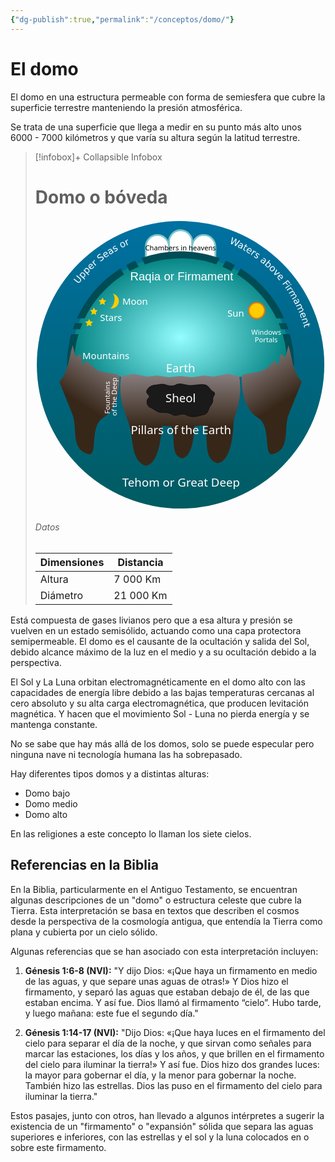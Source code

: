 ```yaml
---
{"dg-publish":true,"permalink":"/conceptos/domo/"}
---
```



# El domo

El domo en una estructura permeable con forma de semiesfera que cubre la superficie terrestre manteniendo la presión atmosférica.

Se trata de una superficie que llega a medir en su punto más alto unos 6000 - 7000 kilómetros y que varía su altura según la latitud terrestre.

> [!infobox]+ Collapsible Infobox
> # Domo o bóveda
> <?xml version="1.0" encoding="UTF-8"?><svg xmlns="http://www.w3.org/2000/svg" xmlns:cc="http://creativecommons.org/ns#" xmlns:dc="http://purl.org/dc/elements/1.1/" xmlns:rdf="http://www.w3.org/1999/02/22-rdf-syntax-ns#" xmlns:xlink="http://www.w3.org/1999/xlink" width="cover small" height="219.22mm" version="1.1" viewBox="0 0 219.22 219.22"> <metadata>  <rdf:RDF>   <cc:Work rdf:about="">    <dc:format>image/svg+xml</dc:format>    <dc:type rdf:resource="http://purl.org/dc/dcmitype/StillImage"/>    <dc:title/>   </cc:Work>  </rdf:RDF> </metadata> <defs>  <linearGradient id="linearGradient931">   <stop stop-color="#372719" offset="0"/>   <stop stop-color="#857a7a" offset="1"/>  </linearGradient>  <linearGradient id="linearGradient907" x1="105" x2="105" y1="217.11" y2="-.11645" gradientTransform="translate(4.6114,1.1164)" gradientUnits="userSpaceOnUse">   <stop stop-color="#005b61" offset="0"/>   <stop stop-color="#0071a2" offset="1"/>  </linearGradient>  <linearGradient id="linearGradient925" x1="26.579" x2="47.542" y1="136.02" y2="103.07" gradientTransform="translate(4.6114,1.1164)" gradientUnits="userSpaceOnUse" xlink:href="#linearGradient931"/>  <radialGradient id="radialGradient939" cx="105" cy="98.98" r="83.139" gradientTransform="matrix(1 0 0 .75079 4.6114 14.579)" gradientUnits="userSpaceOnUse">   <stop stop-color="#94fdff" offset="0"/>   <stop stop-color="#008080" offset="1"/>  </radialGradient>  <linearGradient id="linearGradient1314" x1="396.85" x2="396.85" y1="587.67" y2="442.21" gradientTransform="matrix(.26458 0 0 .26458 4.6114 1.1164)" gradientUnits="userSpaceOnUse" xlink:href="#linearGradient931"/> </defs> <circle cx="109.61" cy="109.61" r="108.61" fill="url(#linearGradient907)" fill-rule="evenodd" stroke-width=".26458" style="fill:url(#linearGradient907)"/> <g transform="translate(4.6114,-1.6494)" fill="#ffffff" stroke="#7cc4c9" stroke-linecap="round" stroke-linejoin="round" stroke-width="1.3229">  <rect x="96.234" y="9.569" width="17.533" height="31.575" ry="8.7664"/>  <rect x="78.701" y="13.203" width="17.533" height="31.575" ry="8.7664"/>  <rect x="113.77" y="13.203" width="17.533" height="31.575" ry="8.7664"/> </g> <path d="m192.75 109.61c-30.162 14.292-124.3 17.228-166.28 0 0-45.916 37.222-83.139 83.139-83.139 45.916 1e-6 83.139 37.222 83.139 83.139z" fill="url(#radialGradient939)" fill-rule="evenodd" stroke-width=".20253" style="fill:url(#radialGradient939)"/> <path id="path1012" d="m79.988 29.088 2.6805 4.6421c8.4218-2.9871 17.663-4.6132 27.114-4.6132 0-1.7637 0.0433-3.5033-0.0353-5.2911-10.41 0-20.526 1.8595-29.76 5.2622zm-2.0148 6.4785-2.6545-4.5976c-2.3172 1.013-4.5812 2.125-6.7865 3.3316l2.6339 4.5619c2.2081-1.2016 4.4799-2.3011 6.8074-3.2959zm-11.108 5.8152-2.6339-4.5624c-14.365 8.9809-25.888 22.092-32.895 37.668h5.8208c6.6124-13.63 16.957-25.105 29.71-33.107zm-37.073 36.758c-0.60218 1.5245-1.1569 3.0728-1.6728 4.6384h5.5795c0.55366-1.5685 1.1499-3.1162 1.7963-4.6384zm-2.7879 8.2893c-2.0679 7.3744-3.1771 15.148-3.1771 23.179-3.44e-4 1.4618 1.1846 2.6466 2.6463 2.6463 1.4618 2.6e-4 2.6471-1.1846 2.6469-2.6463 0-8.0602 1.1871-15.84 3.3874-23.179z" color="#000000" color-rendering="auto" dominant-baseline="auto" fill="#004c55" fill-rule="evenodd" image-rendering="auto" shape-rendering="auto" solid-color="#000000" stop-color="#000000" style="font-feature-settings:normal;font-variant-alternates:normal;font-variant-caps:normal;font-variant-east-asian:normal;font-variant-ligatures:normal;font-variant-numeric:normal;font-variant-position:normal;font-variation-settings:normal;inline-size:0;isolation:auto;mix-blend-mode:normal;shape-margin:0;shape-padding:0;stroke-width:.26458;text-decoration-color:#000000;text-decoration-line:none;text-decoration-style:solid;text-indent:0;text-orientation:mixed;text-transform:none;white-space:normal"/> <path d="m26.472 109.61c0-45.916 37.222-83.139 83.139-83.139 45.916 1e-6 83.139 37.222 83.139 83.139" fill="none"/> <path d="m74.005 116.53-9.3384 1.6201c-2.3243 15.497 1.9098 24.437 4.9418 33.612 0.16101 0.0354 0.32125 0.0678 0.48214 0.10284-0.0263 0.20803-0.04955 0.42044-0.06925 0.63872 4.4545 11.144 1.194 29.839 13.402 33.395 9.0574-1.3316 11.409-19.427 12.133-30.202 2.3981 0.19381 4.7926 0.33919 7.1855 0.4346-3e-3 0.0282-6e-3 0.0548-9e-3 0.0832 3.4459 8.6211-1.4674 21.323 7.9766 24.074 7.8289-1.151 9.0777-17.125 9.4061-24.334 2.6535-0.15959 5.3141-0.38084 7.9845-0.66248 2.8617 10.967-1.8269 25.388 9.5217 28.694 10.768-1.5831 11.899-24.702 12.22-32.938 2.8942-8.9449 6.4169-17.64 4.1526-32.736l-8.7782-1.7844-10.631 1.9885-7.0997-0.76376-9.1227 1.31-8.7528-0.95342-8.7528 0.95342-9.1225-1.31-7.0997 0.76376z" fill="url(#linearGradient1314)" style="fill:url(#linearGradient1314);stroke-width:.26458"/> <path d="m83.812 129.8c0.90104-3.1186 4.1364-5.0227 7.2792-4.9576 2.6469-0.6491 5.5597-1.0613 8.1144 0.13591 2.4736 0.60715 5.3141 0.90477 7.5245-0.61742 3.531-1.2822 7.0576 1.0115 10.637 0.79575 4.0507 2e-3 8.3204-1.6315 12.22 0.0726 2.0283 1.2833 2.7782 3.9998 5.1256 4.8738 2.0317 1.5889-0.93547 3.5251-0.74422 5.4052 0.67574 2.483-1.6383 4.7089-2.7597 6.8016-0.64649 1.7962-1.2324 4.0327-3.2906 4.7709-2.1431 0.31837-4.1258 1.2099-6.2868 1.575-2.944 0.52293-6.0747 0.0363-8.6192-1.5647-3.0859-0.9669-6.217 1.7617-9.2471 0.42013-2.7428-2.1954-6.4329-1.7633-9.712-1.8718-2.9944-0.73691-5.1592-3.212-8.0976-4.0817-2.0745-1.7258-2.6688-5.5644-0.17198-7.1943 1.1571-1.6783-2.2667-2.7601-1.9716-4.5634z" fill="#1a1a1a" stroke="#000000" stroke-width=".26458px"/> <text x="110.47375" y="45.679615" dominant-baseline="auto" fill="#ffffff" font-family="sans-serif" font-size="8.8194px" letter-spacing="0px" stroke-width=".26458" text-align="center" text-anchor="middle" word-spacing="0px" style="font-feature-settings:normal;font-variant-alternates:normal;font-variant-caps:normal;font-variant-ligatures:normal;font-variant-numeric:normal;font-variant-position:normal;line-height:1.25;shape-padding:0;text-decoration-color:#000000;text-decoration-line:none;text-decoration-style:solid;text-indent:0;text-orientation:mixed;text-transform:none;white-space:normal" xml:space="preserve">Raqia or Firmament</text> <path d="m43.53 96.633c0-33.169 29.585-60.057 66.081-60.057 36.495 0 66.081 26.889 66.081 60.057" fill="none"/> <g transform="translate(4.6114,1.1164)" font-size="8.8194px" style="fill:#ffffff;font-family:'Noto Sans';letter-spacing:0px;text-anchor:middle;word-spacing:0px">  <text x="105" y="136.81784" dominant-baseline="auto" text-align="center" style="font-feature-settings:normal;font-variant-alternates:normal;font-variant-caps:normal;font-variant-ligatures:normal;font-variant-numeric:normal;font-variant-position:normal;line-height:1.25;shape-padding:0;text-decoration-color:#000000;text-decoration-line:none;text-decoration-style:solid;text-indent:0;text-orientation:mixed;text-transform:none;white-space:normal" xml:space="preserve"><tspan x="105" y="136.81784" fill="#ffffff" font-family="'Noto Sans'" font-size="8.8194px" stroke-width=".26458" text-align="center" text-anchor="middle">Sheol</tspan></text>  <text x="105.35459" y="200.52716" dominant-baseline="auto" text-align="center" style="font-feature-settings:normal;font-variant-alternates:normal;font-variant-caps:normal;font-variant-ligatures:normal;font-variant-numeric:normal;font-variant-position:normal;line-height:1.25;shape-padding:0;text-decoration-color:#000000;text-decoration-line:none;text-decoration-style:solid;text-indent:0;text-orientation:mixed;text-transform:none;white-space:normal" xml:space="preserve"><tspan x="105.35459" y="200.52716" fill="#ffffff" font-family="'Noto Sans'" font-size="8.8194px" stroke-width=".26458" text-align="center" text-anchor="middle">Tehom or Great Deep</tspan></text>  <text x="105" y="114.29085" dominant-baseline="auto" text-align="center" style="font-feature-settings:normal;font-variant-alternates:normal;font-variant-caps:normal;font-variant-ligatures:normal;font-variant-numeric:normal;font-variant-position:normal;line-height:1.25;shape-padding:0;text-decoration-color:#000000;text-decoration-line:none;text-decoration-style:solid;text-indent:0;text-orientation:mixed;text-transform:none;white-space:normal" xml:space="preserve"><tspan x="105" y="114.29085" fill="#ffffff" font-family="'Noto Sans'" font-size="8.8194px" stroke-width=".26458" text-align="center" text-anchor="middle">Earth</tspan></text> </g> <text x="53.16713" y="105.29912" dominant-baseline="auto" font-size="7.0556px" text-align="center" style="fill:#ffffff;font-family:'Noto Sans';font-feature-settings:normal;font-variant-alternates:normal;font-variant-caps:normal;font-variant-ligatures:normal;font-variant-numeric:normal;font-variant-position:normal;letter-spacing:0px;line-height:1.25;shape-padding:0;text-anchor:middle;text-decoration-color:#000000;text-decoration-line:none;text-decoration-style:solid;text-indent:0;text-orientation:mixed;text-transform:none;white-space:normal;word-spacing:0px" xml:space="preserve"><tspan x="53.16713" y="105.29912" fill="#ffffff" font-family="'Noto Sans'" font-size="7.0556px" stroke-width=".26458" text-align="center" text-anchor="middle">Mountains</tspan></text> <path d="m19.432 115.22c0-52.341 40.375-94.771 90.179-94.771 49.805 1e-6 90.179 42.431 90.179 94.771" fill="none"/> <text x="109.6114" y="23.040768" dominant-baseline="auto" fill="#000000" font-family="'Noto Sans'" font-size="5.2917px" letter-spacing="0px" stroke-width=".26458" text-align="center" text-anchor="middle" word-spacing="0px" style="font-feature-settings:normal;font-variant-alternates:normal;font-variant-caps:normal;font-variant-ligatures:normal;font-variant-numeric:normal;font-variant-position:normal;line-height:1;shape-padding:0;text-decoration-color:#000000;text-decoration-line:none;text-decoration-style:solid;text-indent:0;text-orientation:mixed;text-transform:none;white-space:normal" xml:space="preserve"><tspan fill="#000000" font-family="'Noto Sans'" font-size="5.2917px" stroke-width=".26458" text-align="center" text-anchor="middle">Chambers in heavens</tspan></text> <text x="151.28519" y="73.295258" dominant-baseline="auto" fill="#ffffff" font-family="'Noto Sans'" font-size="7.0556px" letter-spacing="0px" stroke-width=".26458" text-align="center" text-anchor="middle" word-spacing="0px" style="font-feature-settings:normal;font-variant-alternates:normal;font-variant-caps:normal;font-variant-ligatures:normal;font-variant-numeric:normal;font-variant-position:normal;line-height:1.25;shape-padding:0;text-decoration-color:#000000;text-decoration-line:none;text-decoration-style:solid;text-indent:0;text-orientation:mixed;text-transform:none;white-space:normal" xml:space="preserve"><tspan x="151.28519" y="73.295258" fill="#ffffff" font-family="'Noto Sans'" font-size="7.0556px" stroke-width=".26458" text-align="center" text-anchor="middle">Sun</tspan></text> <text x="75.297623" y="64.317352" dominant-baseline="auto" fill="#ffffff" font-family="'Noto Sans'" font-size="7.0556px" letter-spacing="0px" stroke-width=".26458" text-align="center" text-anchor="middle" word-spacing="0px" style="font-feature-settings:normal;font-variant-alternates:normal;font-variant-caps:normal;font-variant-ligatures:normal;font-variant-numeric:normal;font-variant-position:normal;line-height:1.25;shape-padding:0;text-decoration-color:#000000;text-decoration-line:none;text-decoration-style:solid;text-indent:0;text-orientation:mixed;text-transform:none;white-space:normal" xml:space="preserve"><tspan x="75.297623" y="64.317352" fill="#ffffff" font-family="'Noto Sans'" font-size="7.0556px" stroke-width=".26458" text-align="center" text-anchor="middle">Moon</tspan></text> <text x="57.080963" y="76.518677" dominant-baseline="auto" fill="#ffffff" font-family="'Noto Sans'" font-size="7.0556px" letter-spacing="0px" stroke-width=".26458" text-align="center" text-anchor="middle" word-spacing="0px" style="font-feature-settings:normal;font-variant-alternates:normal;font-variant-caps:normal;font-variant-ligatures:normal;font-variant-numeric:normal;font-variant-position:normal;line-height:1.25;shape-padding:0;text-decoration-color:#000000;text-decoration-line:none;text-decoration-style:solid;text-indent:0;text-orientation:mixed;text-transform:none;white-space:normal" xml:space="preserve"><tspan x="57.080963" y="76.518677" fill="#ffffff" font-family="'Noto Sans'" font-size="7.0556px" stroke-width=".26458" text-align="center" text-anchor="middle">Stars</tspan></text> <use transform="matrix(-1 0 0 1 219.22 0)" width="100%" height="100%" xlink:href="#path1012"/> <use transform="matrix(-1 0 0 1 219.22 0)" width="100%" height="100%" xlink:href="#path851"/> <path id="path851" d="m17.999 122.41c7.5568-8.5841 6.9603-18.267 10.174-27.436l2.0272 8.7657 3.7098-2.4751 1.9759 8.9454 2.1331-3.8844c2.2887 1.4341 5.932 6.1829 9.907 7.7281 4.9771 1.9348 13.566 1.8855 15.689 3.921-0.32072 5.6633 8e-3 24.13-12.572 31.768-10.412 6.3222-3.6868 29.196-11.091 27.368-13.813-3.4116-7.9953-19.922-11.993-29.883z" fill="url(#linearGradient925)" style="fill:url(#linearGradient925)"/> <text x="174.32465" y="87.095299" dominant-baseline="auto" font-size="5.2917px" text-align="center" style="fill:#ffffff;font-family:'Noto Sans';font-feature-settings:normal;font-variant-alternates:normal;font-variant-caps:normal;font-variant-ligatures:normal;font-variant-numeric:normal;font-variant-position:normal;letter-spacing:0px;line-height:1;shape-padding:0;stroke-width:.26458;text-anchor:middle;text-decoration-color:#000000;text-decoration-line:none;text-decoration-style:solid;text-indent:0;text-orientation:mixed;text-transform:none;white-space:normal;word-spacing:0px" xml:space="preserve"><tspan x="174.32465" y="87.095299" text-align="center">Windows</tspan><tspan x="174.32465" y="92.386971" text-align="center">Portals</tspan></text> <text x="109.92944" y="161.82079" dominant-baseline="auto" font-size="8.8194px" text-align="center" style="fill:#ffffff;font-family:'Noto Sans';font-feature-settings:normal;font-variant-alternates:normal;font-variant-caps:normal;font-variant-ligatures:normal;font-variant-numeric:normal;font-variant-position:normal;letter-spacing:0px;line-height:1.25;shape-padding:0;stroke-width:.26458;text-anchor:middle;text-decoration-color:#000000;text-decoration-line:none;text-decoration-style:solid;text-indent:0;text-orientation:mixed;text-transform:none;white-space:normal;word-spacing:0px" xml:space="preserve"><tspan x="109.92944" y="161.82079" fill="#ffffff" font-family="'Noto Sans'" font-size="8.8194px" stroke-width=".26458" text-align="center" text-anchor="middle">Pillars of the Earth</tspan></text> <text transform="rotate(-90)" x="-133.64229" y="56.199974" dominant-baseline="auto" font-size="5.2917px" text-align="center" style="fill:#ffffff;font-family:'Noto Sans';font-feature-settings:normal;font-variant-alternates:normal;font-variant-caps:normal;font-variant-ligatures:normal;font-variant-numeric:normal;font-variant-position:normal;letter-spacing:0px;line-height:1;shape-padding:0;stroke-width:.26458;text-anchor:middle;text-decoration-color:#000000;text-decoration-line:none;text-decoration-style:solid;text-indent:0;text-orientation:mixed;text-transform:none;white-space:normal;word-spacing:0px" xml:space="preserve"><tspan x="-133.64229" y="56.199974" text-align="center">Fountains </tspan><tspan x="-133.64229" y="61.491642" text-align="center">of the Deep</tspan></text> <g transform="translate(0 -1.7)" style="dominant-baseline:auto;fill:#ffffff;font-feature-settings:normal;font-variant-alternates:normal;font-variant-caps:normal;font-variant-ligatures:normal;font-variant-numeric:normal;font-variant-position:normal;shape-padding:0;text-decoration-color:#000000;text-decoration-line:none;text-decoration-style:solid;text-indent:0;text-orientation:mixed;text-transform:none;white-space:normal" aria-label="Waters above Firmament">  <path d="m148.63 14.807 0.64112 0.28792-0.79436 4.4093 2.7649-3.5244 0.7134 0.32039-0.79436 4.4093 2.7648-3.5244 0.64427 0.28934-3.2857 4.1628-0.79826-0.35849 0.83921-4.5176-2.8286 3.6242-0.79826-0.35849z"/>  <path d="m155.29 21.492q-0.68208-0.35354-1.026-0.33388-0.3439 0.01965-0.5389 0.39587-0.15537 0.29975-0.0516 0.57862 0.10845 0.27739 0.44796 0.45337 0.46797 0.24256 0.92059 0.05808 0.45726-0.18596 0.74263-0.73652l0.065-0.1254zm1.243 0.34937-1.013 1.9545-0.56279-0.29171 0.26951-0.51997q-0.3544 0.21211-0.7196 0.21296-0.36361-0.0022-0.77959-0.21782-0.52609-0.27268-0.68588-0.72802-0.15515-0.45681 0.10168-0.95232 0.29963-0.57809 0.83722-0.67197 0.54065-0.09229 1.3084 0.30563l0.78914 0.40902 0.0285-0.05506q0.20134-0.38845 0.0538-0.73267-0.1429-0.34569-0.60476-0.58508-0.29363-0.15219-0.60843-0.22611-0.3148-0.07392-0.64466-0.06639l0.26951-0.51997q0.37076 0.04083 0.69145 0.13333 0.32228 0.08944 0.59756 0.23212 0.74326 0.38524 0.91055 0.96088 0.16728 0.57564-0.23857 1.3587z"/>  <path d="m159.65 20.43-0.53954 0.95348 1.1364 0.64304-0.24262 0.42876-1.1364-0.64304-1.0316 1.823q-0.23245 0.41078-0.18768 0.59049 0.0478 0.18141 0.39258 0.37653l0.56669 0.32067-0.26129 0.46175-0.56669-0.32067q-0.63865-0.36139-0.74748-0.73569-0.10713-0.3773 0.24917-1.007l1.0316-1.823-0.40478-0.22905 0.24262-0.42876 0.40478 0.22905 0.53954-0.95348z"/>  <path d="m162.97 25.758-0.16254 0.26404-2.482-1.5278q-0.30792 0.5791-0.18927 1.0567 0.1234 0.47646 0.66029 0.80695 0.31099 0.19143 0.64839 0.29394 0.34034 0.10432 0.72176 0.12874l-0.31423 0.51049q-0.3663-0.05557-0.71115-0.17884-0.34485-0.12328-0.65877-0.31651-0.78627-0.48399-0.96515-1.2252-0.17595-0.73941 0.30443-1.5198 0.49664-0.8068 1.2216-1.0119 0.72971-0.2062 1.469 0.2489 0.66305 0.40814 0.78371 1.0731 0.12541 0.66379-0.32608 1.3972zm-0.4423-0.49072q0.26683-0.44662 0.18585-0.86056-0.078-0.41213-0.47704-0.65774-0.45181-0.27812-0.88177-0.19082-0.42703 0.0891-0.75345 0.52736z"/>  <path d="m166.42 26.641q-0.0543-0.11091-0.14497-0.20467-0.0859-0.09471-0.21188-0.17896-0.44678-0.29871-0.88266-0.16743-0.43111 0.13033-0.79492 0.67449l-1.1297 1.6897-0.52983-0.35424 2.1446-3.2077 0.52983 0.35424-0.33317 0.49833q0.36142-0.18107 0.72159-0.14332 0.36209 0.03488 0.743 0.28955 0.0544 0.03638 0.11454 0.08901 0.062 0.04977 0.13266 0.1177z"/>  <path d="m169.34 28.139-0.34997 0.48669q-0.13771-0.26876-0.33244-0.49366-0.19472-0.22489-0.44646-0.40591-0.38319-0.27555-0.66067-0.29685-0.27467-0.01929-0.44362 0.21566-0.12872 0.17901-0.0661 0.38106 0.0647 0.19925 0.41224 0.58922l0.14806 0.16587q0.46374 0.51169 0.53823 0.89199 0.0793 0.37951-0.19625 0.76271-0.31377 0.43634-0.84363 0.44147-0.52707 0.0071-1.1312-0.4273-0.25173-0.18102-0.48964-0.42847-0.23712-0.24265-0.46881-0.55776l0.38215-0.53144q0.1787 0.3534 0.4013 0.62804 0.22462 0.27184 0.49593 0.46694 0.36362 0.26147 0.64791 0.27919 0.2863 0.01492 0.44922-0.21164 0.15084-0.20978 0.0887-0.42424-0.0594-0.21245-0.46328-0.65987l-0.14884-0.17068q-0.40589-0.44463-0.46963-0.80447-0.0617-0.36264 0.19975-0.72625 0.31778-0.44193 0.80402-0.45721 0.48625-0.01528 1.0624 0.39905 0.2853 0.20515 0.50686 0.42813 0.22157 0.22297 0.3738 0.45974z"/>  <path d="m172.49 32.902q-0.59352-0.48781-0.93397-0.5402-0.34046-0.05239-0.60952 0.27498-0.21437 0.26083-0.17091 0.5552 0.0483 0.29389 0.34374 0.5367 0.40722 0.33469 0.88833 0.24849 0.48595-0.08667 0.8797-0.56574l0.0897-0.10912zm1.143 0.60053-1.3978 1.7007-0.48972-0.4025 0.37188-0.45246q-0.3908 0.13366-0.74817 0.05845-0.35519-0.07787-0.71716-0.37537-0.45778-0.37625-0.51925-0.85488-0.0566-0.4791 0.29774-0.91027 0.41344-0.50303 0.95879-0.48291 0.54801 0.0223 1.216 0.57136l0.68668 0.56437 0.0394-0.04791q0.27781-0.33801 0.20518-0.70541-0.0678-0.36787-0.46967-0.69818-0.25551-0.21-0.54802-0.34785-0.29251-0.13785-0.6167-0.19916l0.37187-0.45246q0.35413 0.11714 0.64853 0.27438 0.2966 0.15458 0.53614 0.35146 0.64675 0.53156 0.69051 1.1294 0.0438 0.59785-0.51624 1.2792z"/>  <path d="m176.57 36.48q0.46805-0.51964 0.51818-1.0077 0.055-0.48831-0.31874-0.82494-0.37374-0.33663-0.85622-0.23336-0.47762 0.10301-0.94567 0.62266t-0.52304 1.008q-0.0501 0.48806 0.32361 0.82468 0.37373 0.33663 0.85135 0.23362 0.48248-0.10326 0.95053-0.62291zm-0.70093-2.4442q0.37903-0.12225 0.71497-0.04223 0.3408 0.07977 0.65566 0.36337 0.52221 0.47036 0.47379 1.1779-0.0459 0.70982-0.65456 1.3856-0.6087 0.6758-1.3099 0.79536-0.69862 0.12187-1.2208-0.34848-0.31486-0.2836-0.43202-0.61167-0.11228-0.32833-0.0302-0.71804l-0.38735 0.43005-0.47357-0.42655 3.5876-3.9831 0.47357 0.42655z"/>  <path d="m179.99 37.696q-0.36314-0.35791-0.85468-0.28127-0.48913 0.07419-0.97521 0.56738-0.48609 0.49319-0.55806 0.98337-0.0671 0.49015 0.2985 0.85048 0.36069 0.3555 0.85224 0.27885 0.49154-0.07665 0.97521-0.56738 0.48125-0.48828 0.55076-0.98088 0.0719-0.49506-0.28876-0.85055zm0.37726-0.38277q0.58888 0.5804 0.54777 1.2945-0.0411 0.71408-0.70857 1.3913-0.66504 0.67476-1.3809 0.72867-0.71342 0.05146-1.3023-0.52894-0.59133-0.58282-0.55022-1.2969 0.046-0.71412 0.71103-1.3889 0.66746-0.67721 1.3784-0.73109 0.71341-0.05146 1.3047 0.53136z"/>  <path d="m182.1 39.166 0.45771 0.49175-1.5489 3.089 3.192-1.3238 0.45771 0.49175-3.8102 1.5697-0.5868-0.63044z"/>  <path d="m186.14 46.357-0.23582 0.20131-1.8923-2.2168q-0.47101 0.45642-0.50489 0.94736-0.029 0.49133 0.3803 0.97084 0.23709 0.27775 0.52665 0.479 0.2918 0.20387 0.64726 0.34435l-0.45593 0.38919q-0.33149-0.16546-0.62175-0.38877-0.29027-0.2233-0.5296-0.50367-0.59945-0.70224-0.54185-1.4625 0.0598-0.75769 0.75683-1.3527 0.72058-0.6151 1.4735-0.58741 0.75776 0.02807 1.3214 0.68838 0.5055 0.59218 0.41595 1.262-0.0847 0.6702-0.73976 1.2294zm-0.27006-0.60292q0.39119-0.34299 0.44136-0.76178 0.0524-0.41617-0.25178-0.77253-0.34445-0.40352-0.78043-0.45261-0.43375-0.04647-0.87907 0.27025z"/>  <path d="m190.72 47.227 1.7739 2.3644-0.46848 0.35148-1.3563-1.8078-1.2125 0.9097 1.224 1.6314-0.46848 0.35148-1.224-1.6314-1.9649 1.4741-0.41764-0.55666z"/>  <path d="m191.85 50.926 0.36597 0.51759-3.1505 2.2276-0.36597-0.51759zm1.2265-0.86719 0.36597 0.51759-0.65543 0.46343-0.36597-0.51759z"/>  <path d="m193.78 54.794q-8e-3 -0.12324-0.0562-0.24444-0.0434-0.12026-0.12785-0.24612-0.2995-0.44625-0.75255-0.4907-0.44827-0.04351-0.99177 0.32127l-1.6877 1.1328-0.35518-0.5292 3.2038-2.1503 0.35519 0.5292-0.49774 0.33407q0.40313-0.02992 0.72185 0.14204 0.32158 0.17004 0.57693 0.55049 0.0365 0.05435 0.0721 0.1259 0.0384 0.06963 0.0779 0.15933z"/>  <path d="m195.61 58.029q0.4886-0.0164 0.83322 0.16231 0.34462 0.17871 0.57539 0.56254 0.31066 0.5167 0.11614 1.0155-0.19157 0.49706-0.85885 0.89826l-1.9959 1.2-0.32841-0.54622 1.9782-1.1894q0.47536-0.2858 0.60447-0.59256 0.12912-0.30676-0.0786-0.65221-0.25385-0.42221-0.68169-0.49863-0.42783-0.07642-0.91205 0.21471l-1.869 1.1237-0.32841-0.54622 1.9782-1.1894q0.47831-0.28758 0.60447-0.59256 0.12912-0.30676-0.0821-0.65811-0.2503-0.41631-0.68109-0.49095-0.42783-0.07642-0.9091 0.21294l-1.869 1.1237-0.32841-0.54622 3.3069-1.9882 0.3284 0.54622-0.51374 0.30888q0.41595 0.0032 0.71684 0.17601 0.30089 0.17284 0.51569 0.5301 0.21657 0.36021 0.18441 0.72124-0.0304 0.36398-0.30601 0.69451z"/>  <path d="m197.4 63.643q-0.35709-0.68023-0.65037-0.86089-0.29328-0.18066-0.66848 0.0163-0.29893 0.15693-0.37337 0.44503-0.0698 0.28955 0.10796 0.62814 0.245 0.4667 0.72176 0.5744 0.48141 0.10914 1.0305-0.1791l0.12507-0.06565zm0.81951 0.99778-1.9492 1.0232-0.29464-0.56126 0.51856-0.27222q-0.41202-0.02884-0.71201-0.23711-0.29694-0.20987-0.51472-0.62472-0.27542-0.52466-0.14592-0.98952 0.13415-0.46341 0.62831-0.72282 0.57652-0.30265 1.0711-0.07203 0.4962 0.23367 0.89813 0.99931l0.41314 0.78699 0.0549-0.02882q0.38739-0.20337 0.46336-0.57009 0.0806-0.36527-0.16119-0.82587-0.15372-0.29283-0.3696-0.53359t-0.4907-0.42332l0.51856-0.27222q0.28069 0.24563 0.49077 0.50499 0.21314 0.25776 0.35725 0.53229 0.38912 0.74124 0.19693 1.309-0.19218 0.56781-0.97307 0.97774z"/>  <path d="m200.96 68.275q0.48723 0.04023 0.80886 0.25761 0.32163 0.21737 0.50645 0.62532 0.2488 0.54916-2e-3 1.0222-0.24778 0.47157-0.95699 0.79288l-2.1213 0.96108-0.26302-0.58054 2.1025-0.95255q0.50524-0.2289 0.66897-0.51866 0.16373-0.28976-3e-3 -0.65692-0.2033-0.44874-0.61942-0.57414t-0.93077 0.10776l-1.9864 0.89995-0.26301-0.58054 2.1025-0.95255q0.50837-0.23032 0.66897-0.51866 0.16373-0.28976-5e-3 -0.6632-0.20046-0.44247-0.61972-0.56645-0.41612-0.1254-0.92762 0.10634l-1.9864 0.89994-0.26302-0.58054 3.5147-1.5923 0.26301 0.58054-0.54602 0.24738q0.41279 0.05126 0.69166 0.25775 0.27888 0.20649 0.45091 0.5862 0.17345 0.38285 0.0997 0.73773-0.0723 0.35802-0.3843 0.65444z"/>  <path d="m202.78 75.45-0.28938 0.11134-1.0466-2.7202q-0.59607 0.27363-0.79142 0.72531-0.1909 0.45365 0.0355 1.0421 0.13114 0.34083 0.33721 0.62698 0.20731 0.28937 0.49574 0.54014l-0.55947 0.21525q-0.25752-0.26636-0.45691-0.57354-0.1994-0.30718-0.33177-0.65122-0.33154-0.86171-0.0242-1.5595 0.30861-0.69458 1.1639-1.0236 0.88422-0.3402 1.585-0.0635 0.70521 0.27868 1.017 1.0889 0.27958 0.72667-0.0278 1.3285-0.30293 0.6038-1.1068 0.91308zm-0.054-0.65843q0.48304-0.19323 0.66975-0.57144 0.18794-0.375 0.0197-0.81228-0.19051-0.49516-0.58529-0.68656-0.39355-0.18818-0.9189-0.03774z"/>  <path d="m204.4 79.488-2.2095 0.73624-0.2004-0.60139 2.1898-0.72971q0.51968-0.17317 0.71036-0.46185 0.19068-0.28868 0.0556-0.69397-0.16228-0.487-0.56644-0.66462-0.40417-0.17762-0.94019 9.97e-4l-2.0689 0.68941-0.20149-0.60466 3.6606-1.2198 0.20148 0.60466-0.5687 0.18951q0.40199 0.10572 0.66234 0.34215 0.26145 0.2397 0.38887 0.62211 0.2102 0.63081-0.0742 1.0851-0.28112 0.45318-1.0394 0.70586z"/>  <path d="m207.48 80.656-1.0516 0.30717 0.3661 1.2533-0.47289 0.13813-0.3661-1.2533-2.0106 0.5873q-0.45305 0.13234-0.54628 0.29236-0.0923 0.16334 0.0188 0.54363l0.18256 0.62501-0.50927 0.14876-0.18256-0.62501q-0.20575-0.70438-0.0228-1.0485 0.18632-0.34514 0.88077-0.54799l2.0106-0.5873-0.1304-0.44644 0.47289-0.13813 0.1304 0.44644 1.0516-0.30717z"/> </g> <g transform="translate(0 -1.7)" style="dominant-baseline:auto;fill:#ffffff;font-feature-settings:normal;font-variant-alternates:normal;font-variant-caps:normal;font-variant-ligatures:normal;font-variant-numeric:normal;font-variant-position:normal;shape-padding:0;stroke-width:.26458;text-decoration-color:#000000;text-decoration-line:none;text-decoration-style:solid;text-indent:0;text-orientation:mixed;text-transform:none;white-space:normal" aria-label="Upper Seas or">  <path d="m28.712 46.719 0.4402-0.54344 2.4281 1.9668q0.64249 0.52044 1.1149 0.5174 0.46975-0.0052 0.8926-0.52723 0.42069-0.51934 0.32826-0.97994-0.09511-0.46276-0.7376-0.9832l-2.4281-1.9668 0.4402-0.54344 2.495 2.021q0.78169 0.6332 0.86614 1.3445 0.08662 0.7086-0.5249 1.4635-0.61368 0.7576-1.327 0.82267-0.71114 0.06239-1.4928-0.57081z"/>  <path d="m36.004 45.085 1.524 1.3657-0.42535 0.47464-3.9665-3.5545 0.42535-0.47465 0.43616 0.39086q-0.12321-0.37873-0.04404-0.71486 0.07891-0.341 0.36171-0.65658 0.46904-0.52339 1.1767-0.47676 0.70993 0.04406 1.3873 0.65105 0.67733 0.60699 0.79867 1.3079 0.12364 0.69831-0.3454 1.2217-0.2828 0.31558-0.61058 0.43356-0.32805 0.11312-0.71796 0.032zm0.43612-2.5051q-0.52083-0.46674-1.009-0.51563-0.48845-0.05376-0.82413 0.32083-0.33568 0.37458-0.2312 0.8568 0.10422 0.47736 0.62504 0.94409 0.52083 0.46674 1.0093 0.52049 0.48818 0.04889 0.82386-0.32569 0.33568-0.37458 0.23146-0.85194-0.10448-0.48222-0.62531-0.94896z"/>  <path d="m39.055 41.77 1.4594 1.4345-0.44679 0.45452-3.7983-3.7337 0.44679-0.45452 0.41767 0.41056q-0.10562-0.38401-0.01102-0.71614 0.09455-0.337 0.39161-0.6392 0.49267-0.5012 1.1974-0.42199 0.70714 0.07676 1.3558 0.71434t0.73751 1.3433q0.0913 0.70326-0.40137 1.2045-0.29705 0.3022-0.62992 0.40494-0.33291 0.09787-0.71868-0.0011zm0.55119-2.4823q-0.49875-0.49026-0.98416-0.56161-0.48545-0.07623-0.83805 0.28248-0.3526 0.35871-0.27047 0.84523 0.08209 0.48165 0.58084 0.97191 0.49875 0.49026 0.9842 0.56648 0.48541 0.07135 0.83801-0.28735 0.3526-0.3587 0.27051-0.84036-0.08213-0.48653-0.58088-0.97678z"/>  <path d="m43.197 35.665 0.21107 0.22713-2.135 1.9841q0.47588 0.45135 0.96781 0.4645 0.49211 0.0083 0.95394-0.4209 0.26751-0.24859 0.45637-0.54639 0.19139-0.30014 0.31675-0.6612l0.40807 0.43911q-0.15134 0.33817-0.3622 0.63759-0.21086 0.29942-0.48089 0.55036-0.67634 0.62852-1.4384 0.60303-0.75954-0.02783-1.3834-0.69912-0.64494-0.694-0.64902-1.4474-0.0039-0.75827 0.63205-1.3493 0.57034-0.53002 1.2433-0.4688 0.67318 0.05636 1.2595 0.68727zm-0.59099 0.29524q-0.35918-0.37638-0.77971-0.40885-0.41801-0.03482-0.76122 0.28413-0.38864 0.36116-0.4193 0.79883-0.02814 0.43532 0.30708 0.86688z"/>  <path d="m44.966 32.58q-0.12137 0.02281-0.23589 0.0852-0.11416 0.05754-0.22894 0.15656-0.40694 0.35106-0.39651 0.80617 0.01078 0.45025 0.43836 0.94587l1.3277 1.539-0.48258 0.41632-2.5204-2.9216 0.48258-0.41632 0.39157 0.45389q-0.07824-0.3966 0.05408-0.7337 0.13008-0.33972 0.47701-0.63902 0.04956-0.04276 0.11631-0.08669 0.0645-0.04654 0.14879-0.09651z"/>  <path d="m48.819 27.369 0.41169 0.53956q-0.42991 0.08969-0.7657 0.22889-0.33579 0.13921-0.59599 0.33774-0.45192 0.34482-0.56468 0.70819-0.11002 0.36128 0.13658 0.68447 0.20689 0.27115 0.47506 0.28754 0.26882 0.01156 0.78827-0.25044l0.38639-0.18648q0.70885-0.35452 1.2297-0.27958 0.5215 0.07011 0.90184 0.56859 0.45348 0.59434 0.28766 1.2062-0.16309 0.60978-0.93272 1.197-0.29032 0.22152-0.66915 0.40656-0.37608 0.18295-0.82488 0.32172l-0.43468-0.56969q0.48108-0.06806 0.87742-0.21879 0.39633-0.15073 0.70857-0.38897 0.47383-0.36153 0.58918-0.74422 0.11535-0.38269-0.14796-0.72779-0.22988-0.30128-0.54569-0.32899-0.31307-0.0298-0.79965 0.20712l-0.38704 0.19131q-0.71303 0.34904-1.1903 0.29717-0.47725-0.05187-0.8346-0.52022-0.41378-0.5423-0.2713-1.145 0.14521-0.60481 0.81624-1.1168 0.28759-0.21943 0.62583-0.39518 0.33825-0.17575 0.72989-0.3099z"/>  <path d="m54.462 26.921 0.17689 0.25465-2.3937 1.6628q0.40739 0.51401 0.89254 0.59648 0.48601 0.07767 1.0038-0.282 0.29992-0.20834 0.52894-0.47648 0.23184-0.27011 0.40693-0.60986l0.34199 0.49233q-0.19757 0.31342-0.44859 0.58007t-0.55378 0.47696q-0.7583 0.52674-1.5091 0.39392-0.74801-0.13478-1.2708-0.88742-0.5405-0.7781-0.43818-1.5245 0.10319-0.75122 0.81621-1.2465 0.63946-0.44419 1.2971-0.28856 0.65848 0.15083 1.1498 0.8582zm-0.62676 0.20885q-0.30244-0.42332-0.71418-0.51484-0.40891-0.09348-0.79371 0.17382-0.43574 0.30268-0.52788 0.73163-0.08932 0.42698 0.18161 0.90156z"/>  <path d="m56.972 25.49q-0.64973 0.40998-0.80653 0.71667-0.15681 0.3067 0.06932 0.66507 0.18017 0.28553 0.47327 0.33686 0.29417 0.04658 0.61758-0.15749 0.44578-0.28128 0.51527-0.76509 0.07057-0.48856-0.26035-1.013l-0.07538-0.11946zm0.92956-0.89614 1.1748 1.8618-0.5361 0.33828-0.31254-0.49531q4e-3 0.41301-0.17983 0.72859-0.18563 0.31267-0.58188 0.5627-0.50114 0.31621-0.97481 0.22403-0.4726-0.09693-0.77043-0.56893-0.34747-0.55067-0.15685-1.062 0.19353-0.51319 0.92484-0.97464l0.7517-0.47432-0.03309-0.05244q-0.23348-0.37002-0.60508-0.41663-0.37052-0.05136-0.81047 0.22625-0.2797 0.17649-0.50256 0.4108t-0.38302 0.52277l-0.31254-0.49531q0.22257-0.29931 0.46443-0.52932 0.24002-0.23292 0.50224-0.39838 0.708-0.44674 1.2893-0.30025 0.58127 0.1465 1.0519 0.89237z"/>  <path d="m60.467 21.314 0.2988 0.51967q-0.30165 0.01448-0.58687 0.099t-0.55402 0.23907q-0.40917 0.23526-0.54312 0.47919-0.13097 0.24221 0.01328 0.49309 0.1099 0.19114 0.31979 0.2175 0.20816 0.02337 0.70685-0.13222l0.2122-0.06637q0.6575-0.21114 1.0346-0.12198 0.3784 0.08445 0.61366 0.49362 0.26789 0.46591 0.05382 0.95063-0.21109 0.483-0.8562 0.85393-0.2688 0.15455-0.5924 0.26908-0.3189 0.1158-0.70155 0.19673l-0.32628-0.56746q0.39565-0.01687 0.73769-0.10624 0.34032-0.09236 0.63003-0.25893 0.38826-0.22324 0.52177-0.47486 0.13179-0.2546-0.0073-0.49652-0.12879-0.224-0.3498-0.25588-0.21802-0.0336-0.79227 0.14954l-0.2169 0.0651q-0.57253 0.18613-0.92659 0.09563-0.35578-0.09349-0.57902-0.48175-0.27132-0.47189-0.08451-0.92107 0.18682-0.44918 0.80206-0.80293 0.30464-0.17516 0.59919-0.28491t0.57306-0.15066z"/>  <path d="m65.224 19.201q-0.45746 0.22519-0.54678 0.71458-0.09084 0.48631 0.21498 1.1076 0.30583 0.62127 0.74505 0.85049 0.4408 0.2246 0.90134-0.0021 0.45436-0.22366 0.54369-0.71306 0.08932-0.4894-0.21498-1.1076-0.30278-0.61509-0.7451-0.84279-0.44384-0.23079-0.8982-0.0071zm-0.23736-0.48218q0.74182-0.36517 1.4026-0.09143 0.66082 0.27373 1.0808 1.1268 0.41842 0.85 0.23385 1.5437-0.1861 0.69063-0.92792 1.0558-0.74491 0.36669-1.4057 0.09295-0.65924-0.27834-1.0777-1.1283-0.41994-0.85309-0.23694-1.5422 0.1861-0.69063 0.93101-1.0573z"/>  <path d="m69.986 17.159q-0.1228-0.01306-0.25043 0.01376-0.12589 0.02227-0.26429 0.08409-0.49071 0.21919-0.61162 0.65806-0.11917 0.43432 0.14779 1.032l0.82898 1.8559-0.58193 0.25994-1.5737-3.523 0.58193-0.25994 0.24448 0.54733q0.03913-0.40234 0.26282-0.68715 0.22229-0.28795 0.64065-0.47482 0.05977-0.0267 0.13633-0.04958 0.07516-0.02602 0.17026-0.04964z"/> </g> <ellipse cx="167.14" cy="68.649" rx="5.9871" ry="5.9944" fill="#ffcc00" fill-rule="evenodd" stroke="#ff6600" stroke-opacity=".63886" stroke-width="1.3491"/> <path d="m56.339 66.981c3.0868 0.54447 6.03-1.5196 6.5738-4.6101 0.5438-3.0906-1.5177-6.0373-4.6045-6.5818 3.3688 2.9106 0.2086 10.741-1.9693 11.192z" fill="#ffcc00" fill-rule="evenodd" style="stroke-width:1.2506"/> <path d="m45.86 71.884-1.7953-0.97766-1.8223 0.92653 0.37391-2.0117-1.4432-1.4488 2.0264-0.26561 0.93027-1.8219 0.87849 1.8475 2.0181 0.32282-1.4835 1.4075z" fill="#ffcc00" style="stroke-width:1.2506"/> <path d="m42.284 80.524-1.7953-0.97766-1.8223 0.92653 0.37391-2.0117-1.4432-1.4488 2.0264-0.26561 0.93027-1.8219 0.87849 1.8475 2.0181 0.32282-1.4835 1.4075z" fill="#ffcc00"/> <path d="m52.374 64.38-1.7953-0.97766-1.8223 0.92653 0.37391-2.0117-1.4432-1.4488 2.0264-0.26561 0.93027-1.8219 0.87849 1.8475 2.0181 0.32282-1.4835 1.4075z" fill="#ffcc00"/></svg>
> ###### Datos
> | Dimensiones |  Distancia |
> | ---- | ---- |
> | Altura | 7 000 Km |
> | Diámetro | 21 000 Km |

Está compuesta de gases livianos pero que a esa altura y presión se vuelven en un estado semisólido, actuando como una capa protectora semipermeable. El domo es el causante de la ocultación y salida del Sol, debido alcance máximo de la luz en el medio y a su ocultación debido a la perspectiva.

El Sol y La Luna orbitan electromagnéticamente en el domo alto con las capacidades de energía libre debido a las bajas temperaturas cercanas al cero absoluto y su alta carga electromagnética, que producen levitación magnética. Y hacen que el movimiento Sol - Luna no pierda energía y se mantenga constante.

No se sabe que hay más allá de los domos, solo se puede especular pero ninguna nave ni tecnología humana las ha sobrepasado.

Hay diferentes tipos domos y a distintas alturas:
- Domo bajo
- Domo medio
- Domo alto

En las religiones a este concepto lo llaman los siete cielos.

## Referencias en la Biblia

En la Biblia, particularmente en el Antiguo Testamento, se encuentran algunas descripciones de un "domo" o estructura celeste que cubre la Tierra. Esta interpretación se basa en textos que describen el cosmos desde la perspectiva de la cosmología antigua, que entendía la Tierra como plana y cubierta por un cielo sólido.

Algunas referencias que se han asociado con esta interpretación incluyen:

1. **Génesis 1:6-8 (NVI):** "Y dijo Dios: «¡Que haya un firmamento en medio de las aguas, y que separe unas aguas de otras!» Y Dios hizo el firmamento, y separó las aguas que estaban debajo de él, de las que estaban encima. Y así fue. Dios llamó al firmamento “cielo”. Hubo tarde, y luego mañana: este fue el segundo día."

2. **Génesis 1:14-17 (NVI):** "Dijo Dios: «¡Que haya luces en el firmamento del cielo para separar el día de la noche, y que sirvan como señales para marcar las estaciones, los días y los años, y que brillen en el firmamento del cielo para iluminar la tierra!» Y así fue. Dios hizo dos grandes luces: la mayor para gobernar el día, y la menor para gobernar la noche. También hizo las estrellas. Dios las puso en el firmamento del cielo para iluminar la tierra."

Estos pasajes, junto con otros, han llevado a algunos intérpretes a sugerir la existencia de un "firmamento" o "expansión" sólida que separa las aguas superiores e inferiores, con las estrellas y el sol y la luna colocados en o sobre este firmamento.